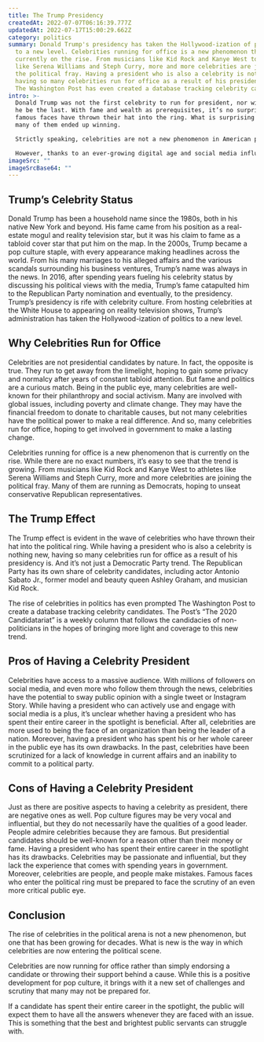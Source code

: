 ```yaml
---
title: The Trump Presidency
createdAt: 2022-07-07T06:16:39.777Z
updatedAt: 2022-07-17T15:00:29.662Z
category: politics
summary: Donald Trump's presidency has taken the Hollywood-ization of politics
  to a new level. Celebrities running for office is a new phenomenon that is
  currently on the rise. From musicians like Kid Rock and Kanye West to athletes
  like Serena Williams and Steph Curry, more and more celebrities are joining
  the political fray. Having a president who is also a celebrity is nothing new,
  having so many celebrities run for office as a result of his presidency is.
  The Washington Post has even created a database tracking celebrity candidates.
intro: >-
  Donald Trump was not the first celebrity to run for president, nor will
  he be the last. With fame and wealth as prerequisites, it’s no surprise that
  famous faces have thrown their hat into the ring. What is surprising is how
  many of them ended up winning. 

  Strictly speaking, celebrities are not a new phenomenon in American politics. From actor-turned-politician Ronald Reagan to singer-turned-first lady Eleanor Roosevelt, famous faces have been making waves in Washington for over a century.

  However, thanks to an ever-growing digital age and social media influencers such as Paris Hilton or Kim Kardashian, pop culture figures are now coming out as political activists with a voice and stake in current affairs. Once relegated to red carpet interviews or gossip magazines, these celebrities are now using their platforms for public advocacy.
imageSrc: ""
imageSrcBase64: ""
---
```


## Trump’s Celebrity Status

Donald Trump has been a household name since the 1980s, both in his native New York and beyond. His fame came from his position as a real-estate mogul and reality television star, but it was his claim to fame as a tabloid cover star that put him on the map.
In the 2000s, Trump became a pop culture staple, with every appearance making headlines across the world. From his many marriages to his alleged affairs and the various scandals surrounding his business ventures, Trump’s name was always in the news.
In 2016, after spending years fueling his celebrity status by discussing his political views with the media, Trump’s fame catapulted him to the Republican Party nomination and eventually, to the presidency.
Trump’s presidency is rife with celebrity culture. From hosting celebrities at the White House to appearing on reality television shows, Trump’s administration has taken the Hollywood-ization of politics to a new level.

## Why Celebrities Run for Office

Celebrities are not presidential candidates by nature. In fact, the opposite is true. They run to get away from the limelight, hoping to gain some privacy and normalcy after years of constant tabloid attention.
But fame and politics are a curious match. Being in the public eye, many celebrities are well-known for their philanthropy and social activism. Many are involved with global issues, including poverty and climate change.
They may have the financial freedom to donate to charitable causes, but not many celebrities have the political power to make a real difference.
And so, many celebrities run for office, hoping to get involved in government to make a lasting change.

Celebrities running for office is a new phenomenon that is currently on the rise. While there are no exact numbers, it’s easy to see that the trend is growing. From musicians like Kid Rock and Kanye West to athletes like Serena Williams and Steph Curry, more and more celebrities are joining the political fray. Many of them are running as Democrats, hoping to unseat conservative Republican representatives.

## The Trump Effect

The Trump effect is evident in the wave of celebrities who have thrown their hat into the political ring. While having a president who is also a celebrity is nothing new, having so many celebrities run for office as a result of his presidency is.
And it’s not just a Democratic Party trend. The Republican Party has its own share of celebrity candidates, including actor Antonio Sabato Jr., former model and beauty queen Ashley Graham, and musician Kid Rock.

The rise of celebrities in politics has even prompted The Washington Post to create a database tracking celebrity candidates. The Post’s “The 2020 Candidatariat” is a weekly column that follows the candidacies of non-politicians in the hopes of bringing more light and coverage to this new trend.

## Pros of Having a Celebrity President

Celebrities have access to a massive audience. With millions of followers on social media, and even more who follow them through the news, celebrities have the potential to sway public opinion with a single tweet or Instagram Story.
While having a president who can actively use and engage with social media is a plus, it’s unclear whether having a president who has spent their entire career in the spotlight is beneficial. After all, celebrities are more used to being the face of an organization than being the leader of a nation.
Moreover, having a president who has spent his or her whole career in the public eye has its own drawbacks. In the past, celebrities have been scrutinized for a lack of knowledge in current affairs and an inability to commit to a political party.

## Cons of Having a Celebrity President

Just as there are positive aspects to having a celebrity as president, there are negative ones as well. Pop culture figures may be very vocal and influential, but they do not necessarily have the qualities of a good leader.
People admire celebrities because they are famous. But presidential candidates should be well-known for a reason other than their money or fame.
Having a president who has spent their entire career in the spotlight has its drawbacks. Celebrities may be passionate and influential, but they lack the experience that comes with spending years in government.
Moreover, celebrities are people, and people make mistakes. Famous faces who enter the political ring must be prepared to face the scrutiny of an even more critical public eye.

## Conclusion

The rise of celebrities in the political arena is not a new phenomenon, but one that has been growing for decades. What is new is the way in which celebrities are now entering the political scene.

Celebrities are now running for office rather than simply endorsing a candidate or throwing their support behind a cause. While this is a positive development for pop culture, it brings with it a new set of challenges and scrutiny that many may not be prepared for.

If a candidate has spent their entire career in the spotlight, the public will expect them to have all the answers whenever they are faced with an issue. This is something that the best and brightest public servants can struggle with.
